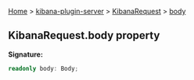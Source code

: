 [Home](./index) &gt; [kibana-plugin-server](./kibana-plugin-server.md) &gt; [KibanaRequest](./kibana-plugin-server.kibanarequest.md) &gt; [body](./kibana-plugin-server.kibanarequest.body.md)

## KibanaRequest.body property

<b>Signature:</b>

```typescript
readonly body: Body;
```
